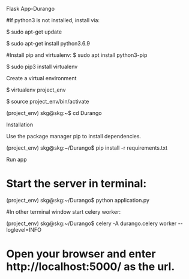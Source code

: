 Flask App-Durango

#If python3 is not installed, install via:

$ sudo apt-get update

$ sudo apt-get install python3.6.9



#Install pip and virtualenv:
$ sudo apt install python3-pip

$ sudo pip3 install virtualenv


Create a virtual environment

$ virtualenv project_env

$ source project_env/bin/activate

(project_env) skg@skg:~$ cd Durango



Installation

Use the package manager pip to install dependencies.

(project_env) skg@skg:~/Durango$ pip install -r requirements.txt



Run app

# Start the server in terminal:

(project_env) skg@skg:~/Durango$ python application.py

#In other terminal window start celery worker:

(project_env) skg@skg:~/Durango$ celery -A durango.celery worker --loglevel=INFO

# Open your browser and enter http://localhost:5000/ as the url.








